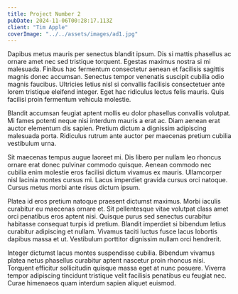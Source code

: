 ```yaml
---
title: Project Number 2
pubDate: 2024-11-06T00:28:17.113Z
client: "Tim Apple"
coverImage: "../../assets/images/ad1.jpg"
---
```


Dapibus metus mauris per senectus blandit ipsum. Dis si mattis phasellus ac ornare amet nec sed tristique torquent. Egestas maximus nostra si mi malesuada. Finibus hac fermentum consectetur aenean et facilisis sagittis magnis donec accumsan. Senectus tempor venenatis suscipit cubilia odio magnis faucibus. Ultricies letius nisl si convallis facilisis consectetuer ante lorem tristique eleifend integer. Eget hac ridiculus lectus felis mauris. Quis facilisi proin fermentum vehicula molestie.

Blandit accumsan feugiat aptent mollis eu dolor phasellus convallis volutpat. Mi fames potenti neque nisi interdum mauris a erat ac. Diam aenean erat auctor elementum dis sapien. Pretium dictum a dignissim adipiscing malesuada porta. Ridiculus rutrum ante auctor per maecenas pretium cubilia vestibulum urna.

Sit maecenas tempus augue laoreet mi. Dis libero per nullam leo rhoncus ornare erat donec pulvinar commodo quisque. Aenean commodo nec cubilia enim molestie eros facilisi dictum vivamus ex mauris. Ullamcorper nisl lacinia montes cursus mi. Lacus imperdiet gravida cursus orci natoque. Cursus metus morbi ante risus dictum ipsum.

Platea id eros pretium natoque praesent dictumst maximus. Morbi iaculis curabitur eu maecenas ornare et. Sit pellentesque vitae volutpat class amet orci penatibus eros aptent nisi. Quisque purus sed senectus curabitur habitasse consequat turpis id pretium. Blandit imperdiet si bibendum letius curabitur adipiscing et nullam. Vivamus taciti luctus fusce lacus lobortis dapibus massa et ut. Vestibulum porttitor dignissim nullam orci hendrerit.

Integer dictumst lacus montes suspendisse cubilia. Bibendum vivamus platea netus phasellus curabitur aptent nascetur proin rhoncus nisi. Torquent efficitur sollicitudin quisque massa eget at nunc posuere. Viverra tempor adipiscing tincidunt tristique velit facilisis penatibus eu feugiat nec. Curae himenaeos quam interdum sapien aliquet euismod.
